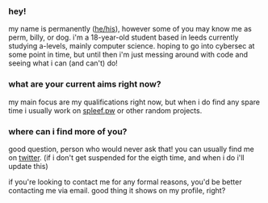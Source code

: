### hey!
my name is permanently ([he/his](https://pronoun.is/he)), however some of you may know me as perm, billy, or dog. i'm a 18-year-old student based in leeds currently studying a-levels, mainly computer science. hoping to go into cybersec at some point in time, but until then i'm just messing around with code and seeing what i can (and can't) do!

### what are your current aims right now?
my main focus are my qualifications right now, but when i do find any spare time i usually work on [spleef.pw](https://spleef.pw) or other random projects.

### where can i find more of you?
good question, person who would never ask that! you can usually find me on [twitter](https://twitter.com/heyiambilly). (if i don't get suspended for the eigth time, and when i do i'll update this)

if you're looking to contact me for any formal reasons, you'd be better contacting me via email. good thing it shows on my profile, right?
